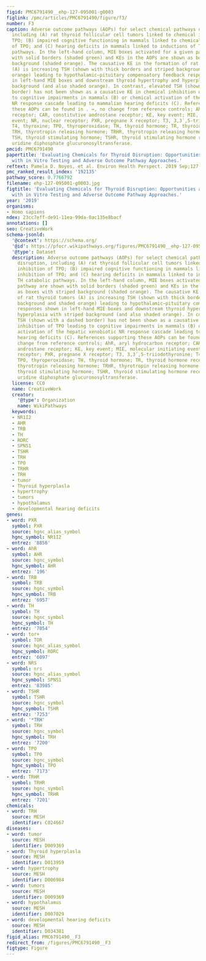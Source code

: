 ```yaml
---
figid: PMC6791490__ehp-127-095001-g0003
figlink: /pmc/articles/PMC6791490/figure/f3/
number: F3
caption: Adverse outcome pathways (AOPs) for select chemical pathways of thyroid disruption,
  including (A) rat thyroid follicular cell tumors linked to chemical inhibition of
  TPO; (B) impaired cognitive functioning in mammals linked to chemical inhibition
  of TPO; and (C) hearing deficits in mammals linked to inductions of TH catabolic
  pathways. In the left-hand column, MIE boxes activated for a given pathway are shown
  with solid borders (shaded green) and KEs in the AOPs are shown as boxes with striped
  background (shaded orange). The causative KE in the formation of rat thyroid tumors
  (A) is increasing TSH (shown with thick borders and striped background and shaded
  orange) leading to hypothalamic–pituitary compensatory feedback responses shown
  in left-hand MIE boxes and downstream thyroid hypertrophy and hyperplasia with striped
  background (and also shaded orange). In contrast, elevated TSH (shown with a dashed
  border) has not been shown as a causative KE in chemical inhibition of TPO leading
  to cognitive impairments in mammals (B) or chemical activation of the hepatic xenobiotic
  NR response cascade leading to mammalian hearing deficits (C). References supporting
  these AOPs can be found in . ↔, no change from reference controls; AhR, aryl hydrocarbon
  receptor; CAR, constitutive androstane receptor; KE, key event; MIE, molecular initiating
  event; NR, nuclear receptor; PXR, pregnane X receptor; T3, 3,3ʹ,5-triiodothyronine;
  T4, thyroxine; TPO, thyroperoxidase; TH, thyroid hormone; TR, thyroid hormone receptor;
  TRH, thyrotropin releasing hormone; TRHR, thyrotropin releasing hormone receptor;
  TSH, thyroid stimulating hormone; TSHR, thyroid stimulating hormone receptor; UDPGT,
  uridine diphosphate glucuronosyltransferase.
pmcid: PMC6791490
papertitle: 'Evaluating Chemicals for Thyroid Disruption: Opportunities and Challenges
  with in Vitro Testing and Adverse Outcome Pathway Approaches.'
reftext: Pamela D. Noyes, et al. Environ Health Perspect. 2019 Sep;127(9):095001.
pmc_ranked_result_index: '192135'
pathway_score: 0.7766792
filename: ehp-127-095001-g0003.jpg
figtitle: 'Evaluating Chemicals for Thyroid Disruption: Opportunities and Challenges
  with in Vitro Testing and Adverse Outcome Pathway Approaches.'
year: '2019'
organisms:
- Homo sapiens
ndex: 23cc7eff-de91-11ea-99da-0ac135e8bacf
annotations: []
seo: CreativeWork
schema-jsonld:
  '@context': https://schema.org/
  '@id': https://pfocr.wikipathways.org/figures/PMC6791490__ehp-127-095001-g0003.html
  '@type': Dataset
  description: Adverse outcome pathways (AOPs) for select chemical pathways of thyroid
    disruption, including (A) rat thyroid follicular cell tumors linked to chemical
    inhibition of TPO; (B) impaired cognitive functioning in mammals linked to chemical
    inhibition of TPO; and (C) hearing deficits in mammals linked to inductions of
    TH catabolic pathways. In the left-hand column, MIE boxes activated for a given
    pathway are shown with solid borders (shaded green) and KEs in the AOPs are shown
    as boxes with striped background (shaded orange). The causative KE in the formation
    of rat thyroid tumors (A) is increasing TSH (shown with thick borders and striped
    background and shaded orange) leading to hypothalamic–pituitary compensatory feedback
    responses shown in left-hand MIE boxes and downstream thyroid hypertrophy and
    hyperplasia with striped background (and also shaded orange). In contrast, elevated
    TSH (shown with a dashed border) has not been shown as a causative KE in chemical
    inhibition of TPO leading to cognitive impairments in mammals (B) or chemical
    activation of the hepatic xenobiotic NR response cascade leading to mammalian
    hearing deficits (C). References supporting these AOPs can be found in . ↔, no
    change from reference controls; AhR, aryl hydrocarbon receptor; CAR, constitutive
    androstane receptor; KE, key event; MIE, molecular initiating event; NR, nuclear
    receptor; PXR, pregnane X receptor; T3, 3,3ʹ,5-triiodothyronine; T4, thyroxine;
    TPO, thyroperoxidase; TH, thyroid hormone; TR, thyroid hormone receptor; TRH,
    thyrotropin releasing hormone; TRHR, thyrotropin releasing hormone receptor; TSH,
    thyroid stimulating hormone; TSHR, thyroid stimulating hormone receptor; UDPGT,
    uridine diphosphate glucuronosyltransferase.
  license: CC0
  name: CreativeWork
  creator:
    '@type': Organization
    name: WikiPathways
  keywords:
  - NR1I2
  - AHR
  - TRB
  - TH
  - RORC
  - SPNS1
  - TSHR
  - TRH
  - TPO
  - TRHR
  - TRH
  - tumor
  - Thyroid hyperplasla
  - hypertrophy
  - tumors
  - hypothalamus
  - developmental hearing deficits
genes:
- word: PXR
  symbol: PXR
  source: hgnc_alias_symbol
  hgnc_symbol: NR1I2
  entrez: '8856'
- word: AhR
  symbol: AHR
  source: hgnc_symbol
  hgnc_symbol: AHR
  entrez: '196'
- word: TRB
  symbol: TRB
  source: hgnc_symbol
  hgnc_symbol: TRB
  entrez: '6957'
- word: TH
  symbol: TH
  source: hgnc_symbol
  hgnc_symbol: TH
  entrez: '7054'
- word: tor+
  symbol: TOR
  source: hgnc_alias_symbol
  hgnc_symbol: RORC
  entrez: '6097'
- word: NRS
  symbol: nrs
  source: hgnc_alias_symbol
  hgnc_symbol: SPNS1
  entrez: '83985'
- word: TSHR
  symbol: TSHR
  source: hgnc_symbol
  hgnc_symbol: TSHR
  entrez: '7253'
- word: '*TRH'
  symbol: TRH
  source: hgnc_symbol
  hgnc_symbol: TRH
  entrez: '7200'
- word: TPO
  symbol: TPO
  source: hgnc_symbol
  hgnc_symbol: TPO
  entrez: '7173'
- word: TRHR
  symbol: TRHR
  source: hgnc_symbol
  hgnc_symbol: TRHR
  entrez: '7201'
chemicals:
- word: TRH
  source: MESH
  identifier: C024667
diseases:
- word: tumor
  source: MESH
  identifier: D009369
- word: Thyroid hyperplasla
  source: MESH
  identifier: D013959
- word: hypertrophy
  source: MESH
  identifier: D006984
- word: tumors
  source: MESH
  identifier: D009369
- word: hypothalamus
  source: MESH
  identifier: D007029
- word: developmental hearing deficits
  source: MESH
  identifier: D034381
figid_alias: PMC6791490__F3
redirect_from: /figures/PMC6791490__F3
figtype: Figure
---
```

